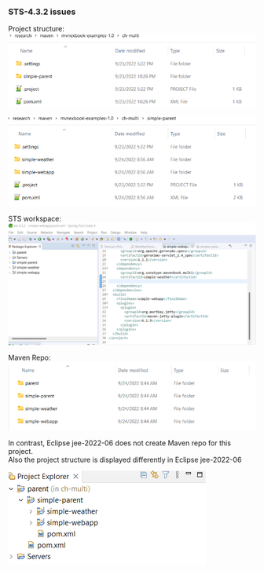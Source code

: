 ### STS-4.3.2 issues
Project structure:  
![Project structure](images/project-folders-1.png)

![Project structure](images/project-folders-2.png)

STS workspace:  
![Project structure](images/sts-explorer.png)

Maven Repo:  
![Maven repo](images/maven-repo.png)

In contrast, Eclipse jee-2022-06 does not create Maven repo for this project.  
Also the project structure is displayed differently in Eclipse jee-2022-06

![Project structure](images/eclipse-jee-2022-06.png)
